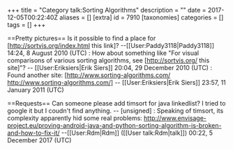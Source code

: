 +++
title = "Category talk:Sorting Algorithms"
description = ""
date = 2017-12-05T00:22:40Z
aliases = []
[extra]
id = 7910
[taxonomies]
categories = []
tags = []
+++

==Pretty pictures==
Is it possible to find a place for [http://sortvis.org/index.html this link]? --[[User:Paddy3118|Paddy3118]] 14:24, 8 August 2010 (UTC)
: How about something like "For visual comparisons of various sorting algorithms, see <nowiki>[http://sortvis.org/ this site]</nowiki>"? -- [[User:Eriksiers|Erik Siers]] 20:04, 29 December 2010 (UTC)
: Found another site: [http://www.sorting-algorithms.com/ http://www.sorting-algorithms.com/] -- [[User:Eriksiers|Erik Siers]] 23:57, 11 January 2011 (UTC)

==Requests==
Can someone please add timsort for java linkedlist? I tried to google it but I coudn't find anything. -- [unsigned]
: Speaking of timsort, its complexity apparently hid some real problems: http://www.envisage-project.eu/proving-android-java-and-python-sorting-algorithm-is-broken-and-how-to-fix-it/ --[[User:Rdm|Rdm]] ([[User talk:Rdm|talk]]) 00:22, 5 December 2017 (UTC)
